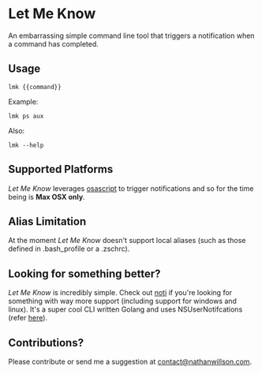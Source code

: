 # Let Me Know

An embarrassing simple command line tool that triggers a notification when a command has completed.

## Usage

```
lmk {{command}}
```

Example:
```
lmk ps aux
```

Also:

```
lmk --help
```

## Supported Platforms

_Let Me Know_ leverages [osascript](https://ss64.com/osx/osascript.html) to trigger notifications and so for the time being is **Max OSX only**. 

## Alias Limitation

At the moment _Let Me Know_ doesn't support local aliases (such as those defined in .bash_profile or a .zschrc). 

## Looking for something better?

_Let Me Know_ is incredibly simple. Check out [noti](https://github.com/variadico/noti) if you're looking for something with way more support (including support for windows and linux). It's a super cool CLI written Golang and uses NSUserNotifcations (refer [here](https://github.com/variadico/noti/tree/master/service/nsuser)). 

## Contributions?

Please contribute or send me a suggestion at contact@nathanwillson.com.
